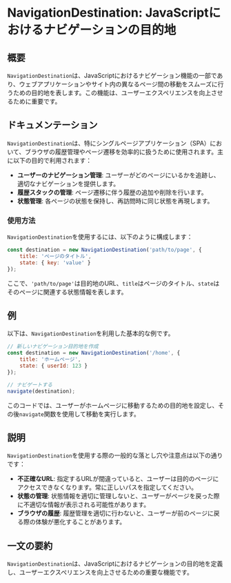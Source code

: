 <!--
Meta Description: # NavigationDestination: JavaScriptにおけるナビゲーションの目的地 ## 概要 `NavigationDestination`は、JavaScriptにおけるナビゲーション機能の一部であり、ウェブアプリケーションやサイト内の異なるページ間の移動をスムーズに行うための...
Meta Keywords: navigationdestination, destination, title, state, javascript
-->

# NavigationDestination: JavaScriptにおけるナビゲーションの目的地

## 概要
`NavigationDestination`は、JavaScriptにおけるナビゲーション機能の一部であり、ウェブアプリケーションやサイト内の異なるページ間の移動をスムーズに行うための目的地を表します。この機能は、ユーザーエクスペリエンスを向上させるために重要です。

## ドキュメンテーション
`NavigationDestination`は、特にシングルページアプリケーション（SPA）において、ブラウザの履歴管理やページ遷移を効率的に扱うために使用されます。主に以下の目的で利用されます：

- **ユーザーのナビゲーション管理**: ユーザーがどのページにいるかを追跡し、適切なナビゲーションを提供します。
- **履歴スタックの管理**: ページ遷移に伴う履歴の追加や削除を行います。
- **状態管理**: 各ページの状態を保持し、再訪問時に同じ状態を再現します。

### 使用方法
`NavigationDestination`を使用するには、以下のように構成します：

```javascript
const destination = new NavigationDestination('path/to/page', {
    title: 'ページのタイトル',
    state: { key: 'value' }
});
```

ここで、`'path/to/page'`は目的地のURL、`title`はページのタイトル、`state`はそのページに関連する状態情報を表します。

## 例
以下は、`NavigationDestination`を利用した基本的な例です。

```javascript
// 新しいナビゲーション目的地を作成
const destination = new NavigationDestination('/home', {
    title: 'ホームページ',
    state: { userId: 123 }
});

// ナビゲートする
navigate(destination);
```

このコードでは、ユーザーがホームページに移動するための目的地を設定し、その後`navigate`関数を使用して移動を実行します。

## 説明
`NavigationDestination`を使用する際の一般的な落とし穴や注意点は以下の通りです：

- **不正確なURL**: 指定するURLが間違っていると、ユーザーは目的のページにアクセスできなくなります。常に正しいパスを指定してください。
- **状態の管理**: 状態情報を適切に管理しないと、ユーザーがページを戻った際に不適切な情報が表示される可能性があります。
- **ブラウザの履歴**: 履歴管理を適切に行わないと、ユーザーが前のページに戻る際の体験が悪化することがあります。

## 一文の要約
`NavigationDestination`は、JavaScriptにおけるナビゲーションの目的地を定義し、ユーザーエクスペリエンスを向上させるための重要な機能です。